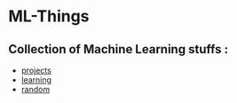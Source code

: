 # ML-Things
## Collection of Machine Learning stuffs :

- [projects](projects)
- [learning](learn)
- [random](random)
